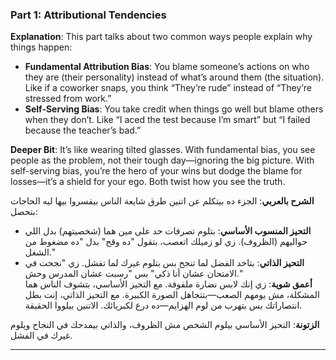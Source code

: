 ### Part 1: Attributional Tendencies

**Explanation**: This part talks about two common ways people explain why things happen:

- **Fundamental Attribution Bias**: You blame someone’s actions on who they are (their personality) instead of what’s around them (the situation). Like if a coworker snaps, you think “They’re rude” instead of “They’re stressed from work.”
- **Self-Serving Bias**: You take credit when things go well but blame others when they don’t. Like “I aced the test because I’m smart” but “I failed because the teacher’s bad.”

**Deeper Bit**: It’s like wearing tilted glasses. With fundamental bias, you see people as the problem, not their tough day—ignoring the big picture. With self-serving bias, you’re the hero of your wins but dodge the blame for losses—it’s a shield for your ego. Both twist how you see the truth.

**الشرح بالعربي**: الجزء ده بيتكلم عن اتنين طرق شايعة الناس بيفسروا بيها ليه الحاجات بتحصل:

- **التحيز المنسوب الأساسي**: بتلوم تصرفات حد على مين هما (شخصيتهم) بدل اللي حواليهم (الظروف). زي لو زميلك اتعصب، بتقول "ده وقح" بدل "ده مضغوط من الشغل."
- **التحيز الذاتي**: بتاخد الفضل لما تنجح بس بتلوم غيرك لما تفشل. زي "نجحت في الامتحان عشان أنا ذكي" بس "رسبت عشان المدرس وحش."  
    **أعمق شوية**: زي إنك لابس نضارة ملفوفة. مع التحيز الأساسي، بتشوف الناس هما المشكلة، مش يومهم الصعب—بتتجاهل الصورة الكبيرة. مع التحيز الذاتي، إنت بطل انتصاراتك بس بتهرب من لوم الهزايم—ده درع لكبريائك. الاتنين بيلووا الحقيقة.

**الزتونة**: التحيز الأساسي بيلوم الشخص مش الظروف، والذاتي بيمدحك في النجاح ويلوم غيرك في الفشل.

---

